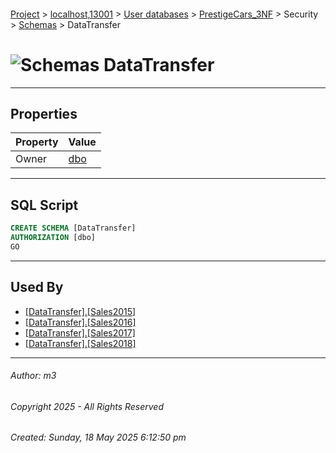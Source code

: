 #### 

[Project](../../../../../index.md) > [localhost,13001](../../../../index.md) > [User databases](../../../index.md) > [PrestigeCars_3NF](../../index.md) > Security > [Schemas](Schemas.md) > DataTransfer

# ![Schemas](../../../../../Images/Schema32.png) DataTransfer

---

## <a name="#properties"></a>Properties

| Property | Value |
|---|---|
| Owner | [dbo](../Users/_dbo.md) |


---

## <a name="#sqlscript"></a>SQL Script

```sql
CREATE SCHEMA [DataTransfer]
AUTHORIZATION [dbo]
GO

```


---

## <a name="#usedby"></a>Used By

* [[DataTransfer].[Sales2015]](../../Tables/DataTransfer_Sales2015.md)
* [[DataTransfer].[Sales2016]](../../Tables/DataTransfer_Sales2016.md)
* [[DataTransfer].[Sales2017]](../../Tables/DataTransfer_Sales2017.md)
* [[DataTransfer].[Sales2018]](../../Tables/DataTransfer_Sales2018.md)


---

###### Author:  m3

###### Copyright 2025 - All Rights Reserved

###### Created: Sunday, 18 May 2025 6:12:50 pm

